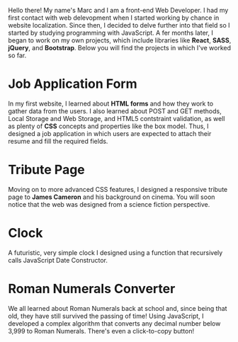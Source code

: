 Hello there!
My name's Marc and I am a front-end Web Developer. I had my first contact with web delevopment when I started working by chance in website localization. Since then, I decided to delve further into that field so I started by studying programming with JavaScript. A fer months later, I began to work on my own projects, which include libraries like **React**, **SASS**, **jQuery**, and **Bootstrap**. Below you will find the projects in which I've worked so far.

# Job Application Form
In my first website, I learned about **HTML forms** and how they work to gather data from the users. I also learned about POST and GET methods, Local Storage and Web Storage, and HTML5 contstraint validation, as well as plenty of **CSS** concepts and properties like the box model. Thus, I designed a job application in which users are expected to attach their resume and fill the required fields.

# Tribute Page
Moving on to more advanced CSS features, I designed a responsive tribute page to **James Cameron** and his background on cinema. You will soon notice that the web was designed from a science fiction perspective.

# Clock
A futuristic, very simple clock I designed using a function that recursively calls JavaScript Date Constructor.

# Roman Numerals Converter
We all learned about Roman Numerals back at school and, since being that old, they have still survived the passing of time! Using JavaScript, I developed a complex algorithm that converts any decimal number below 3,999 to Roman Numerals. There's even a click-to-copy button!
